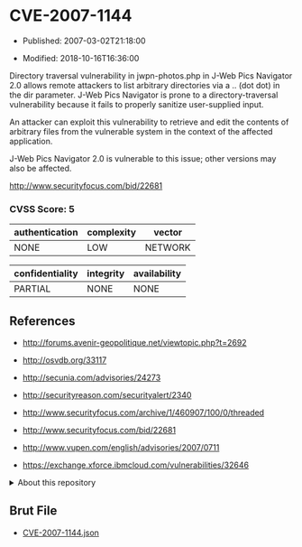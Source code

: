 # CVE-2007-1144

- Published: 2007-03-02T21:18:00

- Modified: 2018-10-16T16:36:00

Directory traversal vulnerability in jwpn-photos.php in J-Web Pics Navigator 2.0 allows remote attackers to list arbitrary directories via a .. (dot dot) in the dir parameter. J-Web Pics Navigator is prone to a directory-traversal vulnerability because it fails to properly sanitize user-supplied input. 

An attacker can exploit this vulnerability to retrieve and edit the contents of arbitrary files from the vulnerable system in the context of the affected application.

J-Web Pics Navigator 2.0 is vulnerable to this issue; other versions may also be affected. 

http://www.securityfocus.com/bid/22681

### CVSS Score: **5**

| authentication | complexity | vector |
| --- | --- | --- |
| NONE | LOW | NETWORK |

| confidentiality | integrity | availability |
| --- | --- | --- |
| PARTIAL | NONE | NONE |

## References

* http://forums.avenir-geopolitique.net/viewtopic.php?t=2692

* http://osvdb.org/33117

* http://secunia.com/advisories/24273

* http://securityreason.com/securityalert/2340

* http://www.securityfocus.com/archive/1/460907/100/0/threaded

* http://www.securityfocus.com/bid/22681

* http://www.vupen.com/english/advisories/2007/0711

* https://exchange.xforce.ibmcloud.com/vulnerabilities/32646

<details>
<summary>About this repository</summary> 

  This repository is part of the project [Live Hack CVE](https://github.com/Live-Hack-CVE). Main website can be found [www.live-hack.org](https://www.live-hack.org) 
  
  Made by [Sn0wAlice](https://github.com/Sn0wAlice) for the people that care about security and need to have a feed of the latest CVEs. Hope you enjoy it, don't forget to star the repo and follow me on [Twitter](https://twitter.com/Sn0wAlice) and [Github](https://github.com/Sn0wAlice). And that is my [personnal website](https://www.alice-snow.me/)

  - [Home Page](https://github.com/Live-Hack-CVE)
  - [Framework](https://github.com/Live-Hack-CVE/cve-framework)
  - [CVE database](https://github.com/Live-Hack-CVE/full_database)
  - [Changelog](https://github.com/Live-Hack-CVE/Changelog)
</details>

## Brut File

* [CVE-2007-1144.json](https://raw.githubusercontent.com/Live-Hack-CVE/full_database/main/cves/2007/CVE-2007-1144.json)

